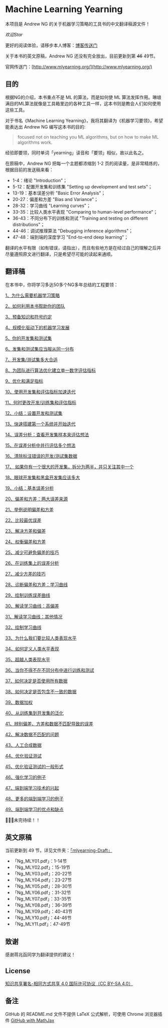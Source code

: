 # Machine Learning Yearning

本项目是 Andrew NG 的关于机器学习策略的工具书的中文翻译稿源文件！

*欢迎Star*

更好的阅读体验，请移步本人博客：[博客传送门](https://alberthg.github.io/tags/#maching%20learning%20yearning)

关于本书的英文原稿，Andrew NG 还没有完全放出，目前更新到第 ~~46~~ 49节。

官网传送门：[http://www.mlyearning.org/](http://www.mlyearning.org/)

目的
-------

根据NG的介绍，本书重点不是 ML 的算法，而是如何使 ML 算法发挥作用。琳琅满目的ML算法就像是工具箱里边的各种工具一样，这本书则是教会人们如何使用这些工具。

对于书名《Machine Learning Yearning》，我将其翻译为《机器学习要领》，希望能表达出 Andrew NG 编写这本书的目的:

> focused not on teaching you ML algorithms, but on how to make ML algorithms work.

经验即要领，同时单词「yearning」读音和「要领」相似，故以此名之。

在原稿中，Andrew NG 把每一个主题都浓缩到 1-2 页的阅读量，是非常精炼的，根据目前的发送稿来看：

- 1-4：绪论 "Introduction"；
- 5-12：配置开发集和训练集 "Setting up development and test sets"；
- 13-19：基本误差分析 "Basic Error Analysis"；
- 20-27：偏差和方差 "Bias and Variance"；
- 28-32：学习曲线 "Learning curves"；
- 33-35：比较人类水平表现 "Comparing to human-level performance"；
- 36-43：不同分布下的训练和测试 "Training and testing on different distributions"；
- 44-46：调试推理算法 "Debugging inference algorithms"；
- 47-48：端到端的深度学习 "End-to-end deep learning"；

翻译的水平有限（如有错误，请指出），而且有些地方是在经过自己的理解之后并尽量遵照原文进行翻译，只是希望尽可能的读起来通顺。

翻译稿
-------

在本书中，你将学习多达50多个NG多年总结的工程要领：

[1、为什么需要机器学习策略](https://github.com/AlbertHG/Machine-Learning-Yearning-Chinese-ver/blob/master/mlyearning-Chinese%20ver/chapter1.md)

[2、如何利用本书帮助你的团队](https://github.com/AlbertHG/Machine-Learning-Yearning-Chinese-ver/blob/master/mlyearning-Chinese%20ver/chapter2.md)

[3、预备知识和符号约定](https://github.com/AlbertHG/Machine-Learning-Yearning-Chinese-ver/blob/master/mlyearning-Chinese%20ver/chapter3.md)

[4、规模化驱动下的机器学习发展](https://github.com/AlbertHG/Machine-Learning-Yearning-Chinese-ver/blob/master/mlyearning-Chinese%20ver/chapter4.md)

[5、你的开发集和测试集](https://github.com/AlbertHG/Machine-Learning-Yearning-Chinese-ver/blob/master/mlyearning-Chinese%20ver/chapter5.md)

[6、发集和测试集应当服从同一分布](https://github.com/AlbertHG/Machine-Learning-Yearning-Chinese-ver/blob/master/mlyearning-Chinese%20ver/chapter6.md)

[7、开发集/测试集多大合适](https://github.com/AlbertHG/Machine-Learning-Yearning-Chinese-ver/blob/master/mlyearning-Chinese%20ver/chapter7.md)

[8、为团队进行算法优化建立单一数字评估指标](https://github.com/AlbertHG/Machine-Learning-Yearning-Chinese-ver/blob/master/mlyearning-Chinese%20ver/chapter8.md)

[9、优化和满足指标](https://github.com/AlbertHG/Machine-Learning-Yearning-Chinese-ver/blob/master/mlyearning-Chinese%20ver/chapter9.md)

[10、使用开发集和评估指标加速迭代](https://github.com/AlbertHG/Machine-Learning-Yearning-Chinese-ver/blob/master/mlyearning-Chinese%20ver/chapter10.md)

[11、何时更改开发/训练集和评估指标](https://github.com/AlbertHG/Machine-Learning-Yearning-Chinese-ver/blob/master/mlyearning-Chinese%20ver/chapter11.md)

[12、小结：设置开发和测试集](https://github.com/AlbertHG/Machine-Learning-Yearning-Chinese-ver/blob/master/mlyearning-Chinese%20ver/chapter12.md)

[13、快速搭建第一个系统并开始迭代](https://github.com/AlbertHG/Machine-Learning-Yearning-Chinese-ver/blob/master/mlyearning-Chinese%20ver/chapter13.md)

[14、误差分析：查看开发集样本来评估想法](https://github.com/AlbertHG/Machine-Learning-Yearning-Chinese-ver/blob/master/mlyearning-Chinese%20ver/chapter14.md)

[15、在误差分析中并行评估多个想法](https://github.com/AlbertHG/Machine-Learning-Yearning-Chinese-ver/blob/master/mlyearning-Chinese%20ver/chapter15.md)

[16、清除标注错误的开发/测试集数据](https://github.com/AlbertHG/Machine-Learning-Yearning-Chinese-ver/blob/master/mlyearning-Chinese%20ver/chapter16.md)

[17、 如果你有一个很大的开发集，拆分为两半，并只关注其中一个](https://github.com/AlbertHG/Machine-Learning-Yearning-Chinese-ver/blob/master/mlyearning-Chinese%20ver/chapter17.md)

[18、眼球开发集和黑盒开发集应该多大](https://github.com/AlbertHG/Machine-Learning-Yearning-Chinese-ver/blob/master/mlyearning-Chinese%20ver/chapter18.md)

[19、小结：基本误差分析](https://github.com/AlbertHG/Machine-Learning-Yearning-Chinese-ver/blob/master/mlyearning-Chinese%20ver/chapter19.md)

[20、偏差和方差：两大误差来源](https://github.com/AlbertHG/Machine-Learning-Yearning-Chinese-ver/blob/master/mlyearning-Chinese%20ver/chapter20.md)

[21、举例说明偏差和方差](https://github.com/AlbertHG/Machine-Learning-Yearning-Chinese-ver/blob/master/mlyearning-Chinese%20ver/chapter21.md)

[22、比较最优误差](https://github.com/AlbertHG/Machine-Learning-Yearning-Chinese-ver/blob/master/mlyearning-Chinese%20ver/chapter22.md)

[23、解决方差和偏差](https://github.com/AlbertHG/Machine-Learning-Yearning-Chinese-ver/blob/master/mlyearning-Chinese%20ver/chapter23.md)

[24、权衡偏差和方差](https://github.com/AlbertHG/Machine-Learning-Yearning-Chinese-ver/blob/master/mlyearning-Chinese%20ver/chapter24.md)

[25、减少可避免偏差的技巧](https://github.com/AlbertHG/Machine-Learning-Yearning-Chinese-ver/blob/master/mlyearning-Chinese%20ver/chapter25.md)

[26、在训练集上的误差分析](https://github.com/AlbertHG/Machine-Learning-Yearning-Chinese-ver/blob/master/mlyearning-Chinese%20ver/chapter26.md)

[27、减少方差的技巧](https://github.com/AlbertHG/Machine-Learning-Yearning-Chinese-ver/blob/master/mlyearning-Chinese%20ver/chapter27.md)

[28、诊断偏差和方差：学习曲线](https://github.com/AlbertHG/Machine-Learning-Yearning-Chinese-ver/blob/master/mlyearning-Chinese%20ver/chapter28.md)

[29、绘制训练误差曲线](https://github.com/AlbertHG/Machine-Learning-Yearning-Chinese-ver/blob/master/mlyearning-Chinese%20ver/chapter29.md)

[30、解读学习曲线：高偏差](https://github.com/AlbertHG/Machine-Learning-Yearning-Chinese-ver/blob/master/mlyearning-Chinese%20ver/chapter30.md)

[31、解读学习曲线：其他情况](https://github.com/AlbertHG/Machine-Learning-Yearning-Chinese-ver/blob/master/mlyearning-Chinese%20ver/chapter31.md)

[32、绘制学习曲线](https://github.com/AlbertHG/Machine-Learning-Yearning-Chinese-ver/blob/master/mlyearning-Chinese%20ver/chapter32.md)

[33、为什么我们要比较人类表现水平](https://github.com/AlbertHG/Machine-Learning-Yearning-Chinese-ver/blob/master/mlyearning-Chinese%20ver/chapter33.md)

[34、如何定义人类水平表现](https://github.com/AlbertHG/Machine-Learning-Yearning-Chinese-ver/blob/master/mlyearning-Chinese%20ver/chapter34.md)

[35、超越人类表现水平](https://github.com/AlbertHG/Machine-Learning-Yearning-Chinese-ver/blob/master/mlyearning-Chinese%20ver/chapter35.md)

[36、当你不得不在不同分布中进行训练和测试](https://github.com/AlbertHG/Machine-Learning-Yearning-Chinese-ver/blob/master/mlyearning-Chinese%20ver/chapter36.md)

[37、如何决定是否使用所有数据](https://github.com/AlbertHG/Machine-Learning-Yearning-Chinese-ver/blob/master/mlyearning-Chinese%20ver/chapter37.md)

[38、如何决定是否包含不一致的数据](https://github.com/AlbertHG/Machine-Learning-Yearning-Chinese-ver/blob/master/mlyearning-Chinese%20ver/chapter38.md)

[39、数据加权](https://github.com/AlbertHG/Machine-Learning-Yearning-Chinese-ver/blob/master/mlyearning-Chinese%20ver/chapter39.md)

[40、从训练集到开发集的泛化](https://github.com/AlbertHG/Machine-Learning-Yearning-Chinese-ver/blob/master/mlyearning-Chinese%20ver/chapter40.md)

[41、辨别偏差、方差和数据不匹配导致的误差](https://github.com/AlbertHG/Machine-Learning-Yearning-Chinese-ver/blob/master/mlyearning-Chinese%20ver/chapter41.md)

[42、解决数据不匹配的问题](https://github.com/AlbertHG/Machine-Learning-Yearning-Chinese-ver/blob/master/mlyearning-Chinese%20ver/chapter42.md)

[43、人工合成数据](https://github.com/AlbertHG/Machine-Learning-Yearning-Chinese-ver/blob/master/mlyearning-Chinese%20ver/chapter43.md)

[44、优化验证测试](https://github.com/AlbertHG/Machine-Learning-Yearning-Chinese-ver/blob/master/mlyearning-Chinese%20ver/chapter44.md)

[45、优化验证测试的一般形式](https://github.com/AlbertHG/Machine-Learning-Yearning-Chinese-ver/blob/master/mlyearning-Chinese%20ver/chapter45.md)

[46、强化学习的例子](https://github.com/AlbertHG/Machine-Learning-Yearning-Chinese-ver/blob/master/mlyearning-Chinese%20ver/chapter46.md)

[47、端到端学习技术的兴起](https://github.com/AlbertHG/Machine-Learning-Yearning-Chinese-ver/blob/master/mlyearning-Chinese%20ver/chapter47.md)

[48、更多的端到端学习的例子](https://github.com/AlbertHG/Machine-Learning-Yearning-Chinese-ver/blob/master/mlyearning-Chinese%20ver/chapter48.md)

[49、端到端学习的优点和缺点](https://github.com/AlbertHG/Machine-Learning-Yearning-Chinese-ver/blob/master/mlyearning-Chinese%20ver/chapter49.md)

🚧🚧🚧未完待续！！

英文原稿
-------

当前更新到 49 节，详见文件夹：[「mlyearning-Draft」](https://github.com/AlbertHG/Machine-Learning-Yearning-Chinese-ver/tree/master/mlyearning-Draft)

- 「Ng_MLY01.pdf」：1-14节
- 「Ng_MLY02.pdf」：15-19节
- 「Ng_MLY03.pdf」：20-22节
- 「Ng_MLY04.pdf」：23-27节
- 「Ng_MLY05.pdf」：28-30节
- 「Ng_MLY06.pdf」：31-32节
- 「Ng_MLY07.pdf」：33-35节
- 「Ng_MLY08.pdf」：36-39节
- 「Ng_MLY09.pdf」：40-43节
- 「Ng_MLY10.pdf」：44-46节
- 「Ng_MLY11.pdf」：47-49节

致谢
---------

感谢蒋兆函同学为翻译提供的建议！

License
-------

[知识共享署名-相同方式共享 4.0 国际许可协议（CC BY-SA 4.0）](https://creativecommons.org/licenses/by-sa/4.0/)

备注
-------

GitHub 的 README.md 文件不提供 LaTeX 公式解析，可使用 Chrome 浏览器插件 [GitHub with MathJax](https://chrome.google.com/webstore/detail/github-with-mathjax/ioemnmodlmafdkllaclgeombjnmnbima)
